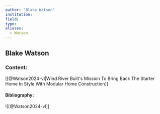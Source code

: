 ```yaml
---
author: "Blake Watson"
institution:
field:
type:
aliases:
  - Watson
---
```


## Blake Watson

### Content:
[[@Watson2024-vl|Wind River Built's Mission To Bring Back The Starter Home In Style With Modular Home Construction]]

#### Bibliography:

![[@Watson2024-vl]]